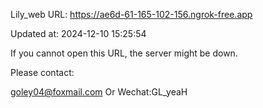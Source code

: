 Lily_web URL: https://ae6d-61-165-102-156.ngrok-free.app

Updated at: 2024-12-10 15:25:54

If you cannot open this URL, the server might be down.

Please contact: 

goley04@foxmail.com Or Wechat:GL_yeaH